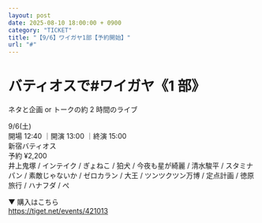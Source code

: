 ```yaml
---
layout: post
date: 2025-08-10 18:00:00 + 0900
category: "TICKET"
title: "【9/6】ワイガヤ1部【予約開始】"
url: "#"
---
```


# バティオスで#ワイガヤ《1 部》<br>

ネタと企画 or トークの約 2 時間のライブ

<i class="fa-regular fa-calendar-alt"></i> 9/6(土)<br>
<i class="fa-regular fa-clock"></i> 開場 12:40 ｜開演 13:00 ｜終演 15:00 <br>
<i class="fa-solid fa-location-dot"></i> 新宿バティオス<br>
<i class="fa-solid fa-ticket"></i> 予約 ¥2,200<br>
<i class="fa-solid fa-users"></i> 井上鬼塚 / インテイク / ぎょねこ / 狛犬 / 今夜も星が綺麗 / 清水駿平 / スタミナパン / 素敵じゃないか / ゼロカラン / 大王 / ツンツクツン万博 / 定点計画 / 徳原旅行 / ハナフダ / ぺ

▼ 購入はこちら<br>
<https://tiget.net/events/421013>

